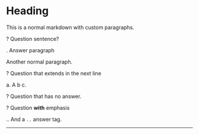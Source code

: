 # Heading

This is a normal markdown with custom paragraphs.

? Question sentence?

. Answer paragraph

Another normal paragraph.

? Question that extends
  in the next line

a. A b c.

? Question that has no answer.

? Question **with** emphasis

.. And a `..` answer tag.

***
